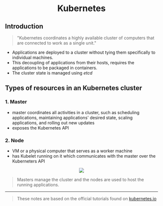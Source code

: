 # <center>Kubernetes</center>

## Introduction
> "Kubernetes coordinates a highly available cluster of computers that are connected to work as a single unit."

- Applications are deployed to a cluster without tying them specifically to individual machines.
- This decoupling of applications from their hosts, requires the applications to be packaged in containers.
- The cluster state is managed using *etcd*

## Types of resources in an Kubernetes cluster
### 1. Master
- master coordinates all activities in a cluster, such as scheduling applications, maintaining applications' desired state, scaling applications, and rolling out new updates
- exposes the Kubernetes API

### 2. Node
- VM or a physical computer that serves as a worker machine
- has Kubelet running on it which communicates with the master over the Kuberneters API

<center>

![](https://d33wubrfki0l68.cloudfront.net/99d9808dcbf2880a996ed50d308a186b5900cec9/40b94/docs/tutorials/kubernetes-basics/public/images/module_01_cluster.svg)
</center>

> Masters manage the cluster and the nodes are used to host the running applications.

<hr>

> These notes are based on the official tutorials found on [kubernetes.io](https://kubernetes.io/docs/tutorials/kubernetes-basics/create-cluster/cluster-intro/)
